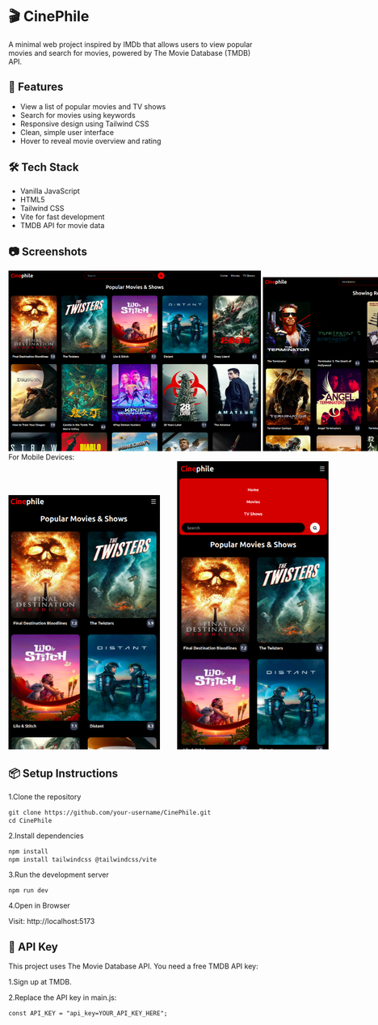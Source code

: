 # 🎬 CinePhile
A minimal web project inspired by IMDb that allows users to view popular movies and search for movies, powered by The Movie Database (TMDB) API.

## 📖 Features
- View a list of popular movies and TV shows
- Search for movies using keywords
- Responsive design using Tailwind CSS
- Clean, simple user interface
- Hover to reveal movie overview and rating

## 🛠️ Tech Stack
- Vanilla JavaScript
- HTML5
- Tailwind CSS
- Vite for fast development
- TMDB API for movie data

## 📷 Screenshots
<div style="white-space: nowrap;">
  <img src="./public/Screenshots/home.png" width="500px"/>
  <img src="./public/Screenshots/search.png" width="500px"/>
</div>
For Mobile Devices:
<div style="white-space: nowrap;">
  <img src="./public/Screenshots/mobile_home.png" width="300px" style="display: inline-block; margin-right: 30px;" />
  <img src="./public/Screenshots/mobile_menu.png" width="300px" style="display: inline-block;" />
</div>


## 📦 Setup Instructions
1.Clone the repository

```
git clone https://github.com/your-username/CinePhile.git
cd CinePhile
```

2.Install dependencies

```
npm install
npm install tailwindcss @tailwindcss/vite
```

3.Run the development server

```
npm run dev
```

4.Open in Browser

Visit: http://localhost:5173

## 🔑 API Key
This project uses The Movie Database API.
You need a free TMDB API key:

1.Sign up at TMDB.

2.Replace the API key in main.js:

```
const API_KEY = "api_key=YOUR_API_KEY_HERE";
```
